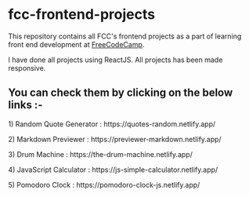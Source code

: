 # fcc-frontend-projects
<p>This repository contains all FCC's frontend projects as a part of learning front end development at <a href="https://www.freecodecamp.org/">FreeCodeCamp</a>.

I have done all projects using ReactJS. All projects has been made responsive.</p>

<h2>You can check them by clicking on the below links :- </h2>
<p>1) Random Quote Generator  :   https://quotes-random.netlify.app/</p>
<p>2) Markdown Previewer  :   https://previewer-markdown.netlify.app/</p>
<p>3) Drum Machine  :   https://the-drum-machine.netlify.app/</p>
<p>4) JavaScript Calculator  :   https://js-simple-calculator.netlify.app/</p>
<p>5) Pomodoro Clock  :   https://pomodoro-clock-js.netlify.app/</p>
